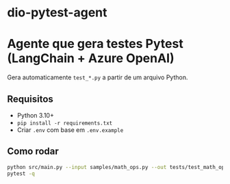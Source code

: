 # dio-pytest-agent
# Agente que gera testes Pytest (LangChain + Azure OpenAI)

Gera automaticamente `test_*.py` a partir de um arquivo Python.

## Requisitos
- Python 3.10+  
- `pip install -r requirements.txt`
- Criar `.env` com base em `.env.example`

## Como rodar
```bash
python src/main.py --input samples/math_ops.py --out tests/test_math_ops.py --sys-path-dir samples
pytest -q

